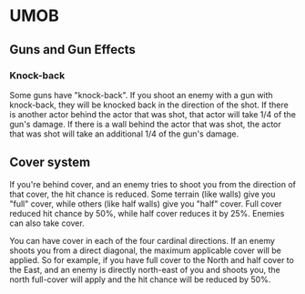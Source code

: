 # UMOB

## Guns and Gun Effects

### Knock-back
Some guns have "knock-back". If you shoot an enemy with a gun with knock-back, they will be knocked back in the direction of the shot. 
If there is another actor behind the actor that was shot, that actor will take 1/4 of the gun's damage.
If there is a wall behind the actor that was shot, the actor that was shot will take an additional 1/4 of the gun's damage.

## Cover system
If you're behind cover, and an enemy tries to shoot you from the direction of that cover, the hit chance is reduced.
Some terrain (like walls) give you "full" cover, while others (like half walls) give you "half" cover. Full cover reduced hit chance by 50%, while 
half cover reduces it by 25%. Enemies can also take cover.

You can have cover in each of the four cardinal directions. If an enemy shoots you from a direct diagonal, the maximum applicable cover will be applied. 
So for example, if you have full cover to the North and half cover to the East, and an enemy is directly north-east of you and shoots you, the north full-cover will apply and the hit chance will be reduced by 50%.
